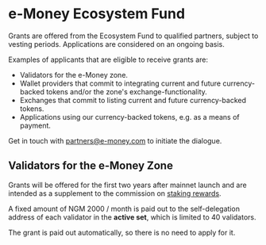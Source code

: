 # e-Money Ecosystem Fund
Grants are offered from the Ecosystem Fund to qualified partners, subject to vesting periods. Applications are considered on an ongoing basis.

Examples of applicants that are eligible to receive grants are:
* Validators for the e-Money zone.
* Wallet providers that commit to integrating current and future currency-backed tokens and/or the zone's exchange-functionality.
* Exchanges that commit to listing current and future currency-backed tokens.
* Applications using our currency-backed tokens, e.g. as a means of payment.

Get in touch with partners@e-money.com to initiate the dialogue.

## Validators for the e-Money Zone
Grants will be offered for the first two years after mainnet launch and are intended as a supplement to the commission on [staking rewards](https://e-money.com/faq#what-are-the-ngm-staking-rewards).

A fixed amount of NGM 2000 / month is paid out to the self-delegation address of each validator in the **active set**, which is limited to 40 validators. 

The grant is paid out automatically, so there is no need to apply for it.
